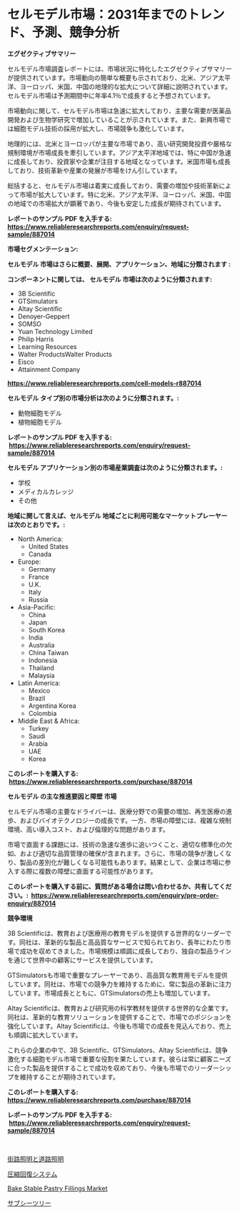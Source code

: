 <p><h1>セルモデル市場：2031年までのトレンド、予測、競争分析</h1></p><p><strong>エグゼクティブサマリー</strong></p>
<p><p>セルモデル市場調査レポートには、市場状況に特化したエグゼクティブサマリーが提供されています。市場動向の簡単な概要も示されており、北米、アジア太平洋、ヨーロッパ、米国、中国の地理的な拡大について詳細に説明されています。セルモデル市場は予測期間中に年率4.1％で成長すると予想されています。</p><p>市場動向に関して、セルモデル市場は急速に拡大しており、主要な需要が医薬品開発および生物学研究で増加していることが示されています。また、新興市場では細胞モデル技術の採用が拡大し、市場競争も激化しています。</p><p>地理的には、北米とヨーロッパが主要な市場であり、高い研究開発投資や厳格な規制環境が市場成長を牽引しています。アジア太平洋地域では、特に中国が急速に成長しており、投資家や企業が注目する地域となっています。米国市場も成長しており、技術革新や産業の発展が市場をけん引しています。</p><p>総括すると、セルモデル市場は着実に成長しており、需要の増加や技術革新によって市場が拡大しています。特に北米、アジア太平洋、ヨーロッパ、米国、中国の地域での市場拡大が顕著であり、今後も安定した成長が期待されています。</p></p>
<p><strong>レポートのサンプル PDF を入手する: <a href="https://www.reliableresearchreports.com/enquiry/request-sample/887014">https://www.reliableresearchreports.com/enquiry/request-sample/887014</a></strong></p>
<p><strong>市場セグメンテーション:</strong></p>
<p><strong> セルモデル 市場はさらに概要、展開、アプリケーション、地域に分類されます :</strong></p>
<p><strong>コンポーネントに関しては、 セルモデル 市場は次のように分類されます: &nbsp;</strong></p>
<p><ul><li>3B Scientific</li><li>GTSimulators</li><li>Altay Scientific</li><li>Denoyer-Geppert</li><li>SOMSO</li><li>Yuan Technology Limited</li><li>Philip Harris</li><li>Learning Resources</li><li>Walter ProductsWalter Products</li><li>Eisco</li><li>Attainment Company</li></ul></p>
<p><strong><a href="https://www.reliableresearchreports.com/cell-models-r887014">https://www.reliableresearchreports.com/cell-models-r887014</a></strong></p>
<p><strong> セルモデル タイプ別の市場分析は次のように分類されます。:</strong></p>
<p><ul><li>動物細胞モデル</li><li>植物細胞モデル</li></ul></p>
<p><strong>レポートのサンプル PDF を入手する: &nbsp;<a href="https://www.reliableresearchreports.com/enquiry/request-sample/887014">https://www.reliableresearchreports.com/enquiry/request-sample/887014</a></strong></p>
<p><strong> セルモデル アプリケーション別の市場産業調査は次のように分類されます。:</strong></p>
<p><ul><li>学校</li><li>メディカルカレッジ</li><li>その他</li></ul></p>
<p><strong>地域に関して言えば、セルモデル 地域ごとに利用可能なマーケットプレーヤーは次のとおりです。:</strong></p>
<p><ul>
    <li>
        North America:
        <ul>
            <li>United States</li>
            <li>Canada</li>
        </ul>
    </li>
    <li>
        Europe:
        <ul>
            <li>Germany</li>
            <li>France</li>
            <li>U.K.</li>
            <li>Italy</li>
            <li>Russia</li>
        </ul>
    </li>
    <li>
        Asia-Pacific:
        <ul>
            <li>China</li>
            <li>Japan</li>
            <li>South Korea</li>
            <li>India</li>
            <li>Australia</li>
            <li>China Taiwan</li>
            <li>Indonesia</li>
            <li>Thailand</li>
            <li>Malaysia</li>
        </ul>
    </li>
    <li>
        Latin America:
        <ul>
            <li>Mexico</li>
            <li>Brazil</li>
            <li>Argentina Korea</li>
            <li>Colombia</li>
        </ul>
    </li>
    <li>
        Middle East & Africa:
        <ul>
            <li>Turkey</li>
            <li>Saudi</li>
            <li>Arabia</li>
            <li>UAE</li>
            <li>Korea</li>
        </ul>
    </li>
    </ul></p>
<p><strong>このレポートを購入する: &nbsp;<a href="https://www.reliableresearchreports.com/purchase/887014">https://www.reliableresearchreports.com/purchase/887014</a></strong></p>
<p><strong>セルモデル の主な推進要因と障壁 市場</strong></p>
<p><p>セルモデル市場の主要なドライバーは、医療分野での需要の増加、再生医療の進歩、およびバイオテクノロジーの成長です。一方、市場の障壁には、複雑な規制環境、高い導入コスト、および倫理的な問題があります。</p><p>市場で直面する課題には、技術の急速な進歩に追いつくこと、適切な標準化の欠如、および適切な品質管理の確保が含まれます。さらに、市場の競争が激しくなり、製品の差別化が難しくなる可能性もあります。結果として、企業は市場に参入する際に複数の障壁に直面する可能性があります。</p></p>
<p><strong>このレポートを購入する前に、質問がある場合は問い合わせるか、共有してください。:&nbsp; <a href="https://www.reliableresearchreports.com/enquiry/pre-order-enquiry/887014">https://www.reliableresearchreports.com/enquiry/pre-order-enquiry/887014</a></strong></p>
<p><strong>競争環境</strong></p>
<p><p>3B Scientificは、教育および医療用の教育モデルを提供する世界的なリーダーです。同社は、革新的な製品と高品質なサービスで知られており、長年にわたり市場で成功を収めてきました。市場規模は順調に成長しており、独自の製品ラインを通じて世界中の顧客にサービスを提供しています。</p><p>GTSimulatorsも市場で重要なプレーヤーであり、高品質な教育用モデルを提供しています。同社は、市場での競争力を維持するために、常に製品の革新に注力しています。市場成長とともに、GTSimulatorsの売上も増加しています。</p><p>Altay Scientificは、教育および研究用の科学教材を提供する世界的な企業です。同社は、革新的な教育ソリューションを提供することで、市場でのポジションを強化しています。Altay Scientificは、今後も市場での成長を見込んでおり、売上も順調に拡大しています。</p><p>これらの企業の中で、3B Scientific、GTSimulators、Altay Scientificは、競争激化する細胞モデル市場で重要な役割を果たしています。彼らは常に顧客ニーズに合った製品を提供することで成功を収めており、今後も市場でのリーダーシップを維持することが期待されています。</p></p>
<p><strong>このレポートを購入する: &nbsp; <a href="https://www.reliableresearchreports.com/purchase/887014">https://www.reliableresearchreports.com/purchase/887014</a></strong></p>
<p><strong>レポートのサンプル PDF を入手する: &nbsp;<a href="https://www.reliableresearchreports.com/enquiry/request-sample/887014">https://www.reliableresearchreports.com/enquiry/request-sample/887014</a></strong><strong></strong></p>
<p>&nbsp;</p>
<p><p><a href="https://medium.com/@lawrencewatkins654/%E9%81%93%E8%B7%AF%E3%81%8A%E3%82%88%E3%81%B3%E9%80%9A%E3%82%8A%E7%85%A7%E6%98%8E%E5%B8%82%E5%A0%B4%E3%81%AF-%E5%B8%82%E5%A0%B4%E3%82%B7%E3%82%A7%E3%82%A2-%E5%B8%82%E5%A0%B4%E5%8B%95%E5%90%91-%E3%81%8A%E3%82%88%E3%81%B3%E5%B8%82%E5%A0%B4%E6%88%90%E9%95%B7%E3%81%AB%E9%96%A2%E3%81%99%E3%82%8B%E6%83%85%E5%A0%B1%E3%82%92%E6%8F%90%E4%BE%9B%E3%81%97%E3%81%BE%E3%81%99-a137570776ed">街路照明と道路照明</a></p><p><a href="https://github.com/nemesis2824/Market-Research-Report-List-1/blob/main/315614819939.md">圧縮回復システム</a></p><p><a href="https://github.com/nicholepatriciadoylenwnrjr0/Market-Research-Report-List-1/blob/main/bake-stable-pastry-fillings-market.md">Bake Stable Pastry Fillings Market</a></p><p><a href="https://medium.com/@samirmayert28/%E3%82%B5%E3%83%96%E3%82%B7%E3%83%BC%E3%82%84%E3%83%84%E3%83%AA%E3%83%BC%E5%B8%82%E5%A0%B4%E3%81%AF2031%E5%B9%B4%E3%81%BE%E3%81%A7%E3%81%AE%E5%B8%82%E5%A0%B4%E3%82%B7%E3%82%A7%E3%82%A2-%E3%82%B5%E3%82%A4%E3%82%BA-%E3%81%8A%E3%82%88%E3%81%B3%E4%BA%88%E6%B8%AC%E3%82%92%E9%87%8D%E7%82%B9%E7%9A%84%E3%81%AB%E6%B3%A8%E5%8A%9B%E3%81%97%E3%81%A6%E3%81%84%E3%81%BE%E3%81%99-d7898172bbcb">サブシーツリー</a></p></p>